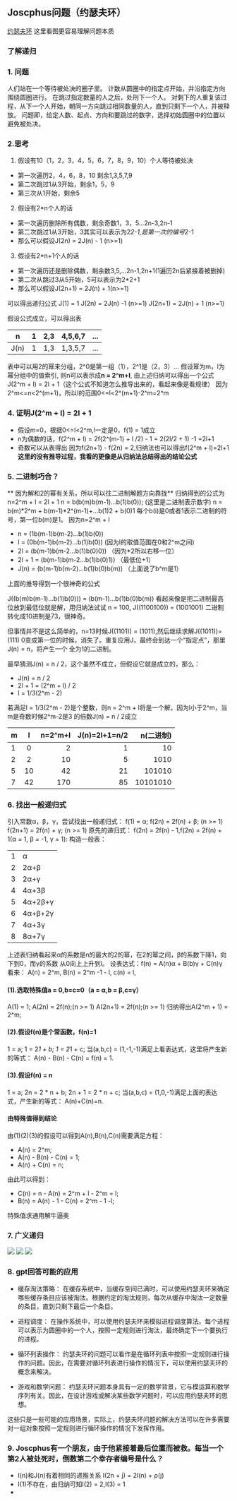 ## Joscphus问题（约瑟夫环）
[约瑟夫环](https://zh.wikipedia.org/wiki/%E7%BA%A6%E7%91%9F%E5%A4%AB%E6%96%AF%E9%97%AE%E9%A2%98)
这里看图更容易理解问题本质
### 了解递归

### 1. 问题
人们站在一个等待被处决的圈子里。 计数从圆圈中的指定点开始，并沿指定方向围绕圆圈进行。 在跳过指定数量的人之后，处刑下一个人。 对剩下的人重复该过程，从下一个人开始，朝同一方向跳过相同数量的人，直到只剩下一个人，并被释放。
问题即，给定人数、起点、方向和要跳过的数字，选择初始圆圈中的位置以避免被处决。

### 2.思考
1. 假设有10（1，2，3，4，5，6，7，8，9，10）个人等待被处决
- 第一次遍历2，4，6，8，10 剩余1,3,5,7,9
- 第二次跳过1从3开始，剩余1，5，9
- 第三次从1开始，剩余5

2. 假设有2*n个人的话
- 第一次遍历删除所有偶数，剩余奇数1，3，5...2n-3,2n-1
- 第二次跳过1从3开始，3其实可以表示为2*2-1,是第一次的编号*2-1
- 那么可以假设J(2n) = 2J(n) - 1 (n>=1)

3. 假设有2*n+1个人的话
- 第一次遍历还是删除偶数，剩余数3,5,...2n-1,2n+1(1遍历2n后紧接着被删掉)
- 第二次从跳过3从5开始，5可以表示为2*2+1
- 那么可以假设J(2n+1) = 2J(n) + 1(n>=1)

可以得出递归公式
J(1) = 1
J(2n) = 2J(n) -1 (n>=1)
J(2n+1) = 2J(n) + 1 (n>=1)

假设公式成立，可以得出表

| n    | 1  | 2,3 | 4,5,6,7 | ... |
|------|:--:|----:|--------:|----:|
| J(n) | 1  | 1,3 | 1,3,5,7 | ... |

表中可以用2的幂来分组，2^0是第一组（1），2^1是（2，3）...
假设幂为m，l为幂分组中的值索引, 则n可以表示成**n = 2^m+l**,
由上述归纳可以得出一个公式J(2^m + l) = 2l + 1（这个公式不知道怎么推导出来的，看起来像是看规律）
因为2^m<=n<2^(m+1)，所以l的范围0<=l<2^(m+1)-2^m=2^m


### 4. 证明J(2^m + l) = 2l + 1
- 假设m=0，根据0<=l<2^m,l一定是0，f(1) = 1成立
- n为偶数的话，f(2^m + l) = 2f(2^(m-1) + l /2) - 1 = 2(2l/2 + 1) -1 =2l+1
- 奇数可以从表得出 因为f(2n+1) - f(2n) = 2,归纳法也可以得出f(2^m + l)=2l+1
**这里的没有推导过程，我看的更像是从归纳法总结得出的结论公式**


### 5. 二进制巧合？
** 因为解和2的幂有关系，所以可以往二进制解题方向靠拢**
归纳得到的公式为n=2^m + l = 2l + 1
n = b(b(m)b(m-1)...b(1)b(0)); (这里是二进制表示数字)
n = b(m)*2^m + b(m-1)*2^(m-1)+...b(1)2 + b(0)1
每个b(i)是0或者1表示二进制的符号，第一位b(m)是1。
因为n=2^m + l
- n = (1b(m-1)b(m-2)...b(1)b(0))
- l = (0b(m-1)b(m-2)...b(1)b(0)) (因为l的取值范围在0和2^m之间)
- 2l = (b(m-1)b(m-2...b(1)b(0)0)) （因为*2所以右移一位）
- 2l + 1 = (b(m-1)b(m-2...b(1)b(0)1)) （最低位+1）
- J(n) = (b(m-1)b(m-2)...b(1)b(0)b(m)) （上面说了b^m是1）

上面的推导得到一个很神奇的公式

J((b(m)b(m-1)...b(1)b(0))) = (b(m-1)...b(1)b(0)b(m))
看起来像是把二进制最高位放到最低位就是解，用归纳法试试
n = 100, J((1100100)) = (1001001) 二进制转化成10进制是73，很神奇。

但事情并不是这么简单的，n=13时候J((1101)) = (1011),然后继续求解J((1011))=(111)
0变成第一位的时候，消失了。重复应用J，最终会到达一个“指定点”，那里J(n) = n，将产生一个
全为1的二进制。

最早猜测J(n) = n / 2，这个虽然不成立，但假设它就是成立的，那么：
- J(n) = n / 2
- 2l + 1 = (2^m + l) / 2
- l = 1/3(2^m - 2)

若满足l = 1/3(2^m - 2)是个整数，则n = 2^m + l将是一个解，因为l小于2^m，当m是奇数时候2^m-2是3
的倍数J(n) = n / 2成立

| m | l  | n=2^m+l | J(n)=2l+1=n/2 |   n(二进制) |
|---|:--:|--------:|--------------:|---------:|
| 1 | 0  |       2 |             1 |       10 |
| 2 | 2  |      10 |             5 |     1010 |
| 5 | 10 |      42 |            21 |   101010 |
| 7 | 42 |     170 |            85 | 10101010 |


### 6. 找出一般递归式
引入常数α，β，γ，尝试找出一般递归式：
f(1) = α;
f(2n) = 2f(n) + β; (n >= 1)
f(2n+1) = 2f(n) + γ; (n >= 1)
原先的递归式： f(2n) = 2f(n) - 1,f(2n) = 2f(n) + 1(α = 1, β = -1, γ = 1):
构造一般表：

|   |         |
|---|:--------|
| 1 | α       |
| 2 | 2α+β    |
| 3 | 2α+γ    |
| 4 | 4α+3β   |
| 5 | 4α+2β+γ |
| 6 | 4α+β+2γ |
| 7 | 4α+3γ   |
| 8 | 8α+7γ   |

上述表归纳看起来α的系数是n的最大的2的幂，在2的幂之间，β的系数下降1，向下到0，而γ的系数
从0向上上升到l。
设表达式：f(n) = A(n)α + B(b)γ + C(n)γ
看来：
A(n) = 2^m,
B(n) = 2^m -1 - l,
c(n) = l,

#### (1).选取特殊值a = 0,b=c=0（a = α,b = β,c=γ）
A(1) = 1;
A(2n) = 2f(n);(n >= 1)
A(2n+1) = 2f(n);(n >= 1)
归纳得出A(2^m + 1) = 2^m;

#### (2).假设f(n)是个常函数，f(n)=1
1 = a;
1 = 2*1 + b;
1 = 2*1 + c;
当(a,b,c) = (1,-1,-1)满足上看表达式，这里将产生新的等式：
A(n) - B(n) - C(n) = f(n) = 1.

#### (3).假设f(n) = n
1 = a;
2n = 2 * n + b;
2n + 1 = 2 * n + c;
当(a,b,c) = (1,0,-1)满足上面的表达式，产生新的等式：
A(n)+C(n)=n.

#### 由特殊值得到结论
由(1)(2)(3)的假设可以得到A(n),B(n),C(n)需要满足方程：
- A(n) = 2^m;
- A(n) - B(n) - C(n) = 1;
- A(n) + C(n) = n;

由此可以得到：
- C(n) = n - A(n) = 2^m + l - 2^m = l;
- B(n) = A(n) - 1 - C(n) = 2^m - 1 -l;

特殊值求通用解牛逼奥


### 7. 广义递归
![](https://github.com/lsill/leetcode/blob/main/dfs_and_bfs/math/picture/j0.jpg)
![](https://github.com/lsill/leetcode/blob/main/dfs_and_bfs/math/picture/j1.jpg)
![](https://github.com/lsill/leetcode/blob/main/dfs_and_bfs/math/picture/j2.jpg)

### 8. gpt回答可能的应用
- 缓存淘汰策略：
在缓存系统中，当缓存空间已满时，可以使用约瑟夫环来确定哪些缓存条目应该被淘汰。根据约定的淘汰规则，每次从缓存中淘汰一定数量的条目，直到只剩下最后一个条目。

- 进程调度：
在操作系统中，可以使用约瑟夫环来模拟进程调度算法。每个进程可以表示为圆圈中的一个人，按照一定规则进行淘汰，最终确定下一个要执行的进程。

- 循环列表操作：
约瑟夫环的问题可以看作是在循环列表中按照一定规则进行操作的问题。因此，在需要对循环列表进行操作的情况下，可以使用约瑟夫环的概念来解决。

- 游戏和数学问题：
约瑟夫环问题本身具有一定的数学背景，它与模运算和数学序列有关。因此，在设计游戏或解决某些数学问题时，可以应用约瑟夫环的思想。


这些只是一些可能的应用场景，实际上，约瑟夫环问题的解决方法可以在许多需要对一组对象按照一定规则进行循环操作的情况下发挥作用。

### 9. Joscphus有一个朋友，由于他紧接着最后位置而被救。每当一个第2人被处死时，倒数第二个幸存者编号是什么？
- I(n)和J(n)有着相同的递推关系 I(2n + j) = 2I(n) + ρ(j)
- I(1)不存在，由归纳可知I(2) = 2,I(3) = 1
- [](https://github.com/lsill/leetcode/blob/main/dfs_and_bfs/math/picture/j3.jpg)

